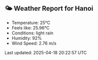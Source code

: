 <!-- WEATHER-START -->
## 🌤 Weather Report for Hanoi

- Temperature: 25°C
- Feels like: 25.96°C
- Conditions: light rain
- Humidity: 92%
- Wind Speed: 2.76 m/s

Last updated: 2025-04-18 20:22:57 UTC
<!-- WEATHER-END -->
